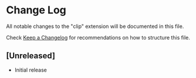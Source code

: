 # Change Log

All notable changes to the "clip" extension will be documented in this file.

Check [Keep a Changelog](http://keepachangelog.com/) for recommendations on how to structure this file.

## [Unreleased]

- Initial release